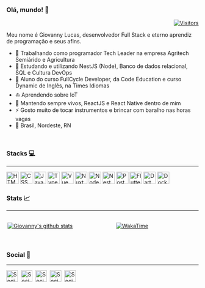 ### Olá, mundo! 🤟

<div align="right">

[![Visitors](https://visitor-badge.glitch.me/badge?page_id=github/GiovannyLucas)](https://github.com/GiovannyLucas)

</div>

Meu nome é Giovanny Lucas, desenvolvedor Full Stack e eterno aprendiz de programação e seus afins.

- 🏢 Trabalhando como programador Tech Leader na empresa Agritech Semiárido e Agricultura
- 🔭 Estudando e utilizando NestJS (Node), Banco de dados relacional, SQL e Cultura DevOps
- 📖 Aluno do curso FullCycle Developer, da Code Education e curso Dynamic de Inglês, na Times Idiomas
- ⛵ Aprendendo sobre IoT
- 🌱 Mantendo sempre vivos, ReactJS e React Native dentro de mim
- ⚡ Gosto muito de tocar instrumentos e brincar com baralho nas horas vagas
- 🧭 Brasil, Nordeste, RN
<br/>

### Stacks :computer:
----

<a style="text-decoration: none;" href="https://www.w3schools.com/html/">
  <img height="32" src="https://cdn1.iconfinder.com/data/icons/logotypes/32/badge-html-5-256.png" alt="HTML"/>
</a>
<a style="text-decoration: none;" href="https://www.w3schools.com/css/">
  <img height="32" src="https://cdn1.iconfinder.com/data/icons/logotypes/32/badge-css-3-512.png" alt="CSS"/>
</a>
<a style="text-decoration: none;" href="https://user-images.githubusercontent.com/41789184/107232755-8cd14000-6a00-11eb-8494-4c97cb2a34a4.png">
  <img height="32" src="https://cdn2.iconfinder.com/data/icons/designer-skills/128/code-programming-javascript-software-develop-command-language-512.png" alt="JavaScript"/>
</a>
<a style="text-decoration: none;" href="https://www.typescriptlang.org/">
  <img height="32" src="https://image.flaticon.com/icons/png/512/919/919832.png" alt="TypeScript"/>
</a>
<a style="text-decoration: none;" href="https://vuejs.org/">
  <img height="32" src="https://cdn4.iconfinder.com/data/icons/logos-and-brands/512/367_Vuejs_logo-512.png" alt="Vue"/>
</a>
<a style="text-decoration: none;" href="https://nuxtjs.org/">
  <img height="32" src="https://nuxtjs.org/favicon.ico" alt="NuxtJS"/>
</a>
<a style="text-decoration: none;" href="https://nodejs.org/en/">
  <img height="32" src="https://cdn3.iconfinder.com/data/icons/popular-services-brands/512/node-512.png" alt="Node"/>
</a>
<a style="text-decoration: none;" href="https://nestjs.com/">
  <img height="32" src="https://d33wubrfki0l68.cloudfront.net/e937e774cbbe23635999615ad5d7732decad182a/26072/logo-small.ede75a6b.svg" alt="NestJS"/>
</a>
<a style="text-decoration: none;" href="https://www.postgresql.org/">
  <img height="32" src="https://www.postgresql.org/media/img/about/press/elephant.png" alt="PostgreSQL"/>
</a>
<a style="text-decoration: none;" href="https://flutter.dev/">
  <img height="32" src="https://flutter.dev/images/favicon.png" alt="Flutter"/>
</a>
<a style="text-decoration: none;" href="https://dart.dev">
  <img height="32" src="https://dart.dev/assets/shared/dart/icon/64.png" alt="Dart"/>
</a>
<a style="text-decoration: none;" href="https://www.docker.com/">
  <img height="32" src="https://www.docker.com/sites/default/files/d8/Docker-R-Logo-08-2018-Monochomatic-RGB_Moby-x1.png" alt="Docker"/>
</a>

<br/>

### Stats :chart_with_upwards_trend:
----

<div align="center" style="display: flex; flex-wrap: wrap">

  <div style="margin: 3px">

  [![Giovanny's github stats](https://github-readme-stats.vercel.app/api?username=GiovannyLucas&show_icons=true&theme=dark)](https://github.com/anuraghazra/github-readme-stats)
  </div>

  <div style="margin: 3px; min-width: 300px">

  [![WakaTime](https://github-readme-stats.vercel.app/api/wakatime?username=GiovannyLucas&theme=dark&title_color=FFF)](https://wakatime.com)
  </div>

</div>

<br/>

### Social :rocket:
----

[<img align="left" alt="Social | LinkedIn" width="30px" src="https://cdn3.iconfinder.com/data/icons/social-rounded-2/72/Email-256.png" />][mail]
[<img align="left" style="margin-left: 5px" alt="Social | Github" width="30px" src="https://cdn4.iconfinder.com/data/icons/socialcones/508/Github-128.png" />][github]
[<img align="left" style="margin-left: 5px" alt="Social | Twitter" width="30px" src="https://cdn2.iconfinder.com/data/icons/social-media-2285/512/1_Twitter3_colored_svg-256.png" />][twitter]
[<img align="left" style="margin-left: 5px" alt="Social | LinkedIn" width="30px" src="https://cdn1.iconfinder.com/data/icons/logotypes/32/square-linkedin-256.png" />][linkedin]
[<img align="left" style="margin-left: 5px" alt="Social | App Rocketseat" width="30px" src="https://cdn-images-1.medium.com/max/92/1*TkXVfLTwsHdwpUEjGzdi9w@2x.jpeg" />][rocketseat]

[mail]: mailto:giovannylucax@gmail.com
[twitter]: https://twitter.com/giovannylucax
[github]: https://github.com/GiovannyLucas
[linkedin]: https://linkedin.com/in/giovanny-oliveira
[rocketseat]: https://app.rocketseat.com.br/me/giovanny-lucas
